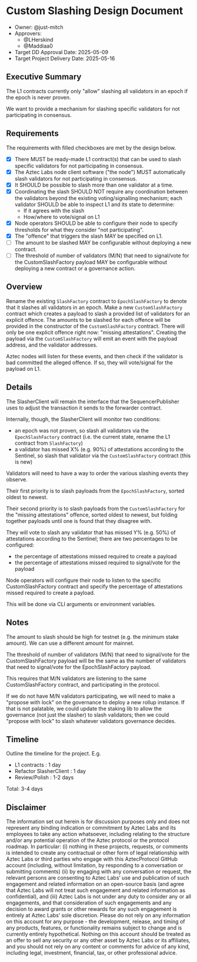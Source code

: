 # Custom Slashing Design Document

- Owner: @just-mitch
- Approvers:
  - @LHerskind
  - @Maddiaa0
- Target DD Approval Date: 2025-05-09
- Target Project Delivery Date: 2025-05-16

## Executive Summary

The L1 contracts currently only "allow" slashing all validators in an epoch if the epoch is never proven.

We want to provide a mechanism for slashing specific validators for not participating in consensus.

## Requirements

The requirements with filled checkboxes are met by the design below.

- [x] There MUST be ready-made L1 contract(s) that can be used to slash specific validators for not participating in consensus.
- [x] The Aztec Labs node client software ("the node") MUST automatically slash validators for not participating in consensus.
- [x] It SHOULD be possible to slash more than one validator at a time.
- [x] Coordinating the slash SHOULD NOT require any coordination between the validators beyond the existing voting/signalling mechanism; each validator SHOULD be able to inspect L1 and its state to determine:
  - If it agrees with the slash
  - How/where to vote/signal on L1
- [x] Node operators SHOULD be able to configure their node to specify thresholds for what they consider "not participating".
- [x] The "offence" that triggers the slash MAY be specified on L1.
- [ ] The amount to be slashed MAY be configurable without deploying a new contract.
- [ ] The threshold of number of validators (M/N) that need to signal/vote for the CustomSlashFactory payload MAY be configurable without deploying a new contract or a governance action.

## Overview

Rename the existing `SlashFactory` contract to `EpochSlashFactory` to denote that it slashes all validators in an epoch. Make a new `CustomSlashFactory` contract which creates a payload to slash a provided list of validators for an explicit offence. The amounts to be slashed for each offence will be provided in the constructor of the `CustomSlashFactory` contract. There will only be one explicit offence right now: "missing attestations". Creating the payload via the `CustomSlashFactory` will emit an event with the payload address, and the validator addresses.

Aztec nodes will listen for these events, and then check if the validator is bad committed the alleged offence. If so, they will vote/signal for the payload on L1.

## Details

The SlasherClient will remain the interface that the SequencerPublisher uses to adjust the transaction it sends to the forwarder contract.

Internally, though, the SlasherClient will monitor two conditions:

- an epoch was not proven, so slash all validators via the `EpochSlashFactory` contract (i.e. the current state, rename the L1 contract from `SlashFactory`)
- a validator has missed X% (e.g. 90%) of attestations according to the Sentinel, so slash that validator via the `CustomSlashFactory` contract (this is new)

Validators will need to have a way to order the various slashing events they observe.

Their first priority is to slash payloads from the `EpochSlashFactory`, sorted oldest to newest.

Their second priority is to slash payloads from the `CustomSlashFactory` for the "missing attestations" offence, sorted oldest to newest, but folding together payloads until one is found that they disagree with.

They will vote to slash any validator that has missed Y% (e.g. 50%) of attestations according to the Sentinel; there are two percentages to be configured:

- the percentage of attestations missed required to create a payload
- the percentage of attestations missed required to signal/vote for the payload

Node operators will configure their node to listen to the specific CustomSlashFactory contract and specify the percentage of attestations missed required to create a payload.

This will be done via CLI arguments or environment variables.

## Notes

The amount to slash should be high for testnet (e.g. the minimum stake amount). We can use a different amount for mainnet.

The threshold of number of validators (M/N) that need to signal/vote for the CustomSlashFactory payload will be the same as the number of validators that need to signal/vote for the EpochSlashFactory payload.

This requires that M/N validators are listening to the same CustomSlashFactory contract, and participating in the protocol.

If we do not have M/N validators participating, we will need to make a "propose with lock" on the governance to deploy a new rollup instance. If that is not palatable, we could update the staking lib to allow the governance (not just the slasher) to slash validators; then we could "propose with lock" to slash whatever validators governance decides.

## Timeline

Outline the timeline for the project. E.g.

- L1 contracts : 1 day
- Refactor SlasherClient : 1 day
- Review/Polish : 1-2 days

Total: 3-4 days

## Disclaimer

The information set out herein is for discussion purposes only and does not represent any binding indication or commitment by Aztec Labs and its employees to take any action whatsoever, including relating to the structure and/or any potential operation of the Aztec protocol or the protocol roadmap. In particular: (i) nothing in these projects, requests, or comments is intended to create any contractual or other form of legal relationship with Aztec Labs or third parties who engage with this AztecProtocol GitHub account (including, without limitation, by responding to a conversation or submitting comments) (ii) by engaging with any conversation or request, the relevant persons are consenting to Aztec Labs’ use and publication of such engagement and related information on an open-source basis (and agree that Aztec Labs will not treat such engagement and related information as confidential), and (iii) Aztec Labs is not under any duty to consider any or all engagements, and that consideration of such engagements and any decision to award grants or other rewards for any such engagement is entirely at Aztec Labs’ sole discretion. Please do not rely on any information on this account for any purpose - the development, release, and timing of any products, features, or functionality remains subject to change and is currently entirely hypothetical. Nothing on this account should be treated as an offer to sell any security or any other asset by Aztec Labs or its affiliates, and you should not rely on any content or comments for advice of any kind, including legal, investment, financial, tax, or other professional advice.
